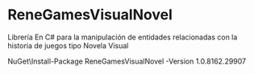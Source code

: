 # ReneGamesVisualNovel
Librería En C# para la manipulación de entidades relacionadas con la historia de juegos tipo Novela Visual 

NuGet\Install-Package ReneGamesVisualNovel -Version 1.0.8162.29907
